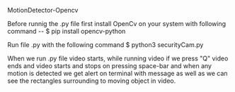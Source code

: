 MotionDetector-Opencv

Before runnig the .py file first install OpenCv on your system with following command --
  $ pip install opencv-python
  
Run file .py with the following command 
  $ python3 securityCam.py  
  
When we run .py file video starts, 
while running video if we press "Q" video ends and video 
starts and stops on pressing space-bar and 
when any motion is detected we get alert on terminal with message as well as we can see the rectangles surrounding to moving object in video.
